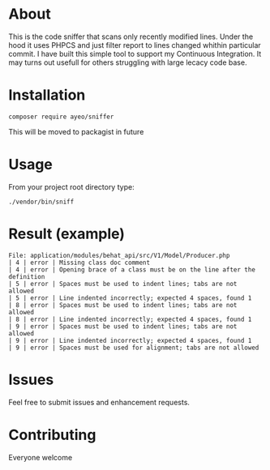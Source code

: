 About
=====

This is the code sniffer that scans only recently modified lines. Under the hood it uses PHPCS and just filter report to lines changed whithin particular commit. I have built this simple tool to support my Continuous Integration. It may turns out usefull for others struggling with large lecacy code base.

Installation
============

```
composer require ayeo/sniffer
```

This will be moved to packagist in future

Usage
=====

From your project root directory type:
```
./vendor/bin/sniff
```

Result (example)
================
```
File: application/modules/behat_api/src/V1/Model/Producer.php
| 4 | error	| Missing class doc comment
| 4 | error	| Opening brace of a class must be on the line after the definition
| 5 | error	| Spaces must be used to indent lines; tabs are not allowed
| 5 | error	| Line indented incorrectly; expected 4 spaces, found 1
| 8 | error	| Spaces must be used to indent lines; tabs are not allowed
| 8 | error	| Line indented incorrectly; expected 4 spaces, found 1
| 9 | error	| Spaces must be used to indent lines; tabs are not allowed
| 9 | error	| Line indented incorrectly; expected 4 spaces, found 1
| 9 | error	| Spaces must be used for alignment; tabs are not allowed
```

Issues
======

Feel free to submit issues and enhancement requests.

Contributing
============

Everyone welcome 
